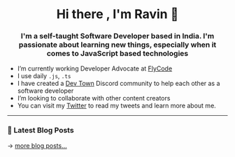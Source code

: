<h1 align ="center">Hi there , I'm Ravin 👋</h1>
<h3 align="center"> I'm a self-taught Software Developer based in India. I'm passionate about learning new things, especially when it comes to JavaScript based technologies</h3>

- I’m currently working Developer Advocate at [FlyCode](https://flycode.com/)
- I use daily `.js`, `.ts`
- I have created a [Dev Town](https://discord.gg/K2x27MRA2j) Discord community to help each other as a software developer
- I’m looking to collaborate with other content creators
- You can visit my [Twitter](https://twitter.com/ravinwashere) to read my tweets and learn more about me.

---
### 📕 Latest Blog Posts

<!-- BLOG-POST-LIST:START -->
<!-- BLOG-POST-LIST:END -->

→ [more blog posts...](https://ravinwashere.com)

<!--
**ravinwashere/ravinwashere** is a ✨ _special_ ✨ repository because its `README.md` (this file) appears on your GitHub profile.

Here are some ideas to get you started:

- 🔭 I’m currently working on ...
- 🌱 I’m currently learning ...
- 👯 I’m looking to collaborate on ...
- 🤔 I’m looking for help with ...
- 💬 Ask me about ...
- 📫 How to reach me: ...
- 😄 Pronouns: ...
- ⚡ Fun fact: ...
-->
